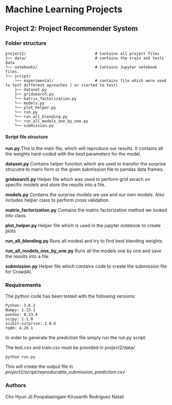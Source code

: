 # Machine Learning Projects

## Project 2: Project Recommender System

### Folder structure

```
project2/                              # Contains all project files
├── data/                              # contains the train and tests data
└── notebooks/                         # Contains Jupyter notebook files.
└── script/
    └── experimental/                  # contains file which were used to test different aproaches ( or started to test)
    ├── dataset.py
    ├── gridsearch.py
    └── matrix_factorization.py
    └── models.py
    └── plot_helper.py
    └── run.py
    └── run_all_blending.py
    └── run_all_models_one_by_one.py
    └── submission.py
```

#### Script file structure

**run.py**
This is the main file, which will reproduce our results.
It contains all the weights hard-coded with the best parameters for the model.

**dataset.py**
Contains helper function which are used to transfor the surprise strucutre
to marix form or the given submission file to pandas data frames.

**gridsearch.py**
Helper file which was used to perform grid serach on specific models and
store the results into a file.

**models.py**
Contains the surprise models we use and our own models.
Also includes helper class to perform cross validation.

**matrix_factorization.py**
Contains the matrix factorization method we looked into class.

**plot_helper.py**
Helper file which is used in the jupyter notebook to create plots

**run_all_blending.py**
Runs all modesl and try to find best blending weights.

**run_all_models_one_by_one.py**
Runs all the models one by one and save the results into a file.


**submission.py**
Helper file which contains code to create the submission file for CrowdAI.


### Requirements

The python code has been tested with the following versions:

```
Python: 3.6.2
Numpy: 1.13.1
pandas: 0.23.4
scipy: 1.1.0
scikit-surprise: 1.0.6
tqdm: 4.28.1
```

In order to generate the prediction file simply run the run.py script:

The test.csv and train.csv must be provided in project2/data/

    python run.py

This will create the output file in *project2/script/reproducable_submission_prediction.csv*

### Authors
Cho Hyun Jii
Poopalasingam Kirusanth
Rodriguez Natali



